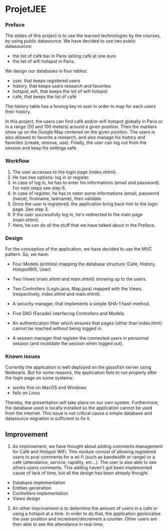 ProjetJEE
========

### Preface
The states of this project is to use the learned technologies by the courses, by using public datasource.
We have decided to use two public datasources:

- the list of café bar in Paris selling café at one euro
- the list of wifi hotspot in Paris.

We design our databases in four tables:

- user, that keeps registered users
- history, that keeps users research and favorites
- hotspot_wifi, that keeps the lsit of wifi hotspot
- cafe, that keeps the list of café

The history table has a foreing key to user in order to map for each users their history.

In this project, the users can find café and/or wifi hotspot globally in Paris or in a range (50 and 100 meters) around a given position.
Then the markers show up on the Google Map centered on the given position.
The users is also allowed to favorite a research, and also manage his history and favorites (create, remove, use).
Finally, the user can log out from the session and keep his settings safe.


### Workflow
1. The user accesses to the login page (index.xhtml).
2. He has two options: log in or register.
3. In case of log in, he has to enter his informations (email and password). For next steps see step 6.
4. In case of register, he has to neter some informations (email, password (twice), firstname, lastname), then validate.
5. Once the user is registered, the application bring back him to the login page. See step 3.
6. If the user successfully log in, he's redirected to the main page (main.xhtml)
7. Here, he can do all the stuff that we have talked about in the Preface.


### Design
For the conception of the application, we have decided to use the MVC pattern.
So, we have:

- Four Models (entities) mapping the database structure (Cafe, History, HotspotWifi, User)
- Two Views (main.xhtml and main.xhtml) showing up to the users.
- Two Controllers (Login.java, Map.java) mapped with the Views (respectively, index.xhtml and main.xhtml).

- A security manager, that implements a simple SHA-1 hash method.
- Five DAO (Facade) interfacing Controllers and Models.
- An authentication filter which ensures that pages (other than index.html) cannot be reached without being logged in.
- A session manager that register the connected users in personnal session (and invalidate the session when logged out).


### Known issues
Currently the application is well deployed on the glassfish server using Netbeans.
But for some reasons, the application fails to run properly after the login page on some systems:

- works fine on MacOS and Windows
- fails on Linux

Thereby, the presentation will take place on our own system.
Furthermore, the database used is locally installed so the application cannot be used from the internet.
This issue is not critical cause a simple database and datasource migration is sufficient to fix it.


## Improvement
1. As improvement, we have thought about adding comments management for Café and Hotspot WiFi.
This module consist of allowing registered users to post comments for a wi-fi (such as bandwidth or range) or a café (attendance, service, rapidity, etc...).
The user is also able to see others users comments.
This adding haven't got been implemented cause of lack of time, but all the design has been already thought.
- Database implementation
- Entities generation
- Controllers implementation
- Views design

2. An other improvement is to determine the amount of users in a cafe or using a hotspot at a time.
In order to do that, the application geolocalise the user position and increment/decrement a counter.
Other users are then able to see the attendance in real-time.
